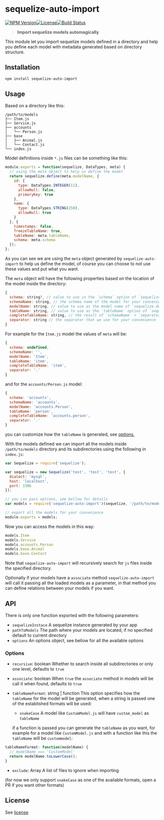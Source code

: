 sequelize-auto-import
=====================

[![NPM Version](http://img.shields.io/npm/v/sequelize-auto-import.svg?style=flat-square)](https://npmjs.com/package/sequelize-auto-import)[![License](http://img.shields.io/npm/l/sequelize-auto-import.svg?style=flat-square)](http://opensource.org/licenses/MIT)[![Build Status](https://travis-ci.org/bjrmatos/sequelize-auto-import.png?branch=master)](https://travis-ci.org/bjrmatos/sequelize-auto-import)

> **Import sequelize models automagically**

This module let you import sequelize models defined in a directory and help you define each model with metadata generated based on directory structure.

Installation
------------

```bash
npm install sequelize-auto-import
```

Usage
-----

Based on a directory like this:

```
/path/to/models
├── Item.js
├── Service.js
├── accounts
│   └── Person.js
├── base
│   ├── Animal.js
│   └── Contact.js
└── index.js
```

Model definitions inside `*.js` files can be something like this:

```js
module.exports = function(sequelize, DataTypes, meta) {
  // using the meta object to help us define the model
  return sequelize.define(meta.modelName, {
    id: {
      type: DataTypes.INTEGER(11),
      allowNull: false,
      primaryKey: true
    },
    name: {
      type: DataTypes.STRING(250),
      allowNull: true
    }
  }, {
    timestamps: false,
    freezeTableName: true,
    tableName: meta.tableName,
    schema: meta.schema
  });
};
```

As you can see we are using the `meta` object generated by `sequelize-auto-import` to help us define the model, of course you can choose to not use these values and put what you want.

The `meta` object will have the following properties based on the location of the model inside the directory:

```js
{
  schema: string?, // value to use in the `schema` option of `sequelize.define`
  schemaName: string, // the schema name of the model for your convenience
  modelName: string, // value to use as the model name of `sequelize.define`
  tableName: string, // value to use as the `tableName` option of `sequelize.define`
  completeTableName: string, // the result of `schemaName` + `separator` + `tableName` for your convenience
  separator: string // the separator that we use for your convenience
}
```

For example for the `Item.js` model the values of `meta` will be:

```js
{
  schema: undefined,
  schemaName: '',
  modelName: 'Item',
  tableName: 'item',
  completeTableName: 'item',
  separator: '.'
}
```

and for the `accounts/Person.js` model:

```js
{
  schema: 'accounts',
  schemaName: 'accounts',
  modelName: 'accounts.Person',
  tableName: 'person',
  completeTableName: 'accounts.person',
  separator: '.'
}
```

you can customize how the `tableName` is generated, see [options.](https://github.com/bjrmatos/sequelize-auto-import/#options)

With the models defined we can import all the models inside `/path/to/models` directory and its subdirectories using the following in `index.js`:

```js
var Sequelize = require('sequelize');

var sequelize = new Sequelize('test', 'test', 'test', {
  dialect: 'mysql',
  host: 'localhost',
  port: 3306
});

// you can pass options, see bellow for details
var models = require('sequelize-auto-import')(sequelize, '/path/to/models');

// export all the models for your convenience
module.exports = models;
```

Now you can access the models in this way:

```js
models.Item
models.Service
models.accounts.Person
models.base.Animal
models.base.Contact
```

Note that `sequelize-auto-import` will recursively search for `js` files inside the specified directory.

Optionally if your models have a `associate` method `sequelize-auto-import` will call it passing all the loaded models as a parameter, in that method you can define relations between your models if you want.

API
---

There is only one function exported with the following parameters:

-	`sequelizeInstace` A sequelize instance generated by your app
-	`pathToModels` The path where your models are located, if no specified default to current directory
-	`options` An options object, see bellow for all the available options

### Options

-	`recursive`: boolean Whether to search inside all subdirectories or only one level, defaults to `true`
-	`associate`: boolean When `true` the `associate` method in models will be call it when found, defaults to `true`
-	`tableNameFormat`: string | function This option specifies how the `tableName` for the model will be generated, when a string is passed one of the established formats will be used:

	-	`snakeCase` A model like `CustomModel.js` will have `custom_model` as `tableName`

	if a function is passed you can generate the `tableName` as you want, for example for a model like `CustomModel.js` and with a function like this the `tableName` will be `custommodel`:

```js
tableNameFormat: function(modelName) {
  // modelName === 'CustomModel'
  return modelName.toLowerCase();
}
```

-	`exclude`: Array A list of files to ignore when importing

(for now we only support `snakeCase` as one of the available formats, open a PR if you want other formats)

License
-------

See [license](https://github.com/bjrmatos/electron-html-to/blob/master/LICENSE)
